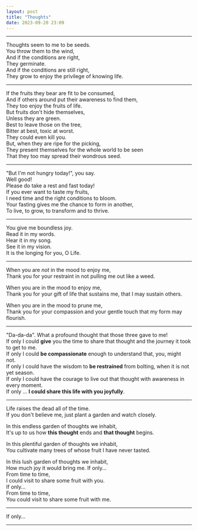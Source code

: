 ```yaml
---
layout: post
title: "Thoughts"
date: 2023-09-20 23:09
---
```


---

Thoughts seem to me to be seeds. <br>
You throw them to the wind, <br>
And if the conditions are right, <br>
They germinate. <br>
And if the conditions are still right, <br>
They grow to enjoy the privilege of knowing life.

---

If the fruits they bear are fit to be consumed, <br>
And if others around put their awareness to find them, <br>
They too enjoy the fruits of life. <br>
But fruits don't hide themselves, <br>
Unless they are green. <br>
Best to leave those on the tree, <br>
Bitter at best, toxic at worst. <br>
They could even kill you. <br>
But, when they are ripe for the picking, <br>
They present themselves for the whole world to be seen <br>
That they too may spread their wondrous seed.

---

"But I'm not hungry today!", you say. <br>
Well good! <br>
Please do take a rest and fast today! <br>
If you ever want to taste my fruits, <br>
I need time and the right conditions to bloom. <br>
Your fasting gives me the chance to form in another, <br>
To live, to grow, to transform and to thrive.

---

You give me boundless joy. <br>
Read it in my words. <br>
Hear it in my song. <br>
See it in my vision. <br>
It is the longing for you, O Life.

---

When you are _not_ in the mood to enjoy me, <br>
Thank you for your restraint in not pulling me out like a weed.

When you are in the mood to enjoy me, <br>
Thank you for your gift of life that sustains me, that I may sustain others.

When you are in the mood to prune me, <br>
Thank you for your compassion and your gentle touch that my form may flourish.

---

"Da-da-da".
What a profound thought that those three gave to me! <br>
If only I could **give** you the time to share that thought and the journey it took to get to me. <br>
If only I could **be compassionate** enough to understand that, you, might not. <br>
If only I could have the wisdom to **be restrained** from bolting, when it is not yet season. <br>
If only I could have the courage to live out that thought with awareness in every moment. <br>
If only ... **I could share this life with you joyfully**.

---

Life raises the dead all of the time. <br>
If you don't believe me, just plant a garden and watch closely.

In this endless garden of thoughts we inhabit, <br>
It's up to us how **this thought** ends and **that thought** begins.

In this plentiful garden of thoughts we inhabit, <br>
You cultivate many trees of whose fruit I have never tasted.

In this lush garden of thoughts we inhabit, <br>
How much joy it would bring me.
If only... <br>
From time to time, <br>
I could visit to share some fruit with you. <br>
If only... <br>
From time to time, <br>
You could visit to share some fruit with me.

---

If only...

---

